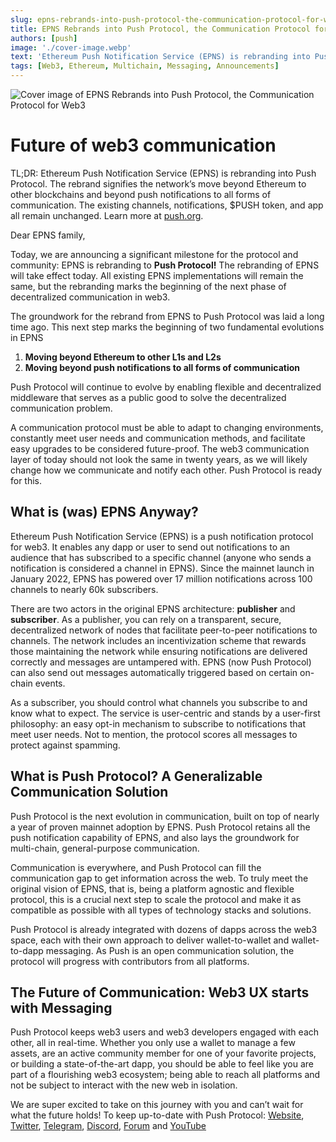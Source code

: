 ```yaml
---
slug: epns-rebrands-into-push-protocol-the-communication-protocol-for-web3
title: EPNS Rebrands into Push Protocol, the Communication Protocol for Web3
authors: [push]
image: './cover-image.webp'
text: 'Ethereum Push Notification Service (EPNS) is rebranding into Push Protocol. The rebrand signifies the network’s move beyond Ethereum to other blockchains and beyond push notifications to all forms of communication. The existing channels, notifications, $PUSH token, and app all remain unchanged. Learn more at push.org'
tags: [Web3, Ethereum, Multichain, Messaging, Announcements]
---
```


![Cover image of EPNS Rebrands into Push Protocol, the Communication Protocol for Web3](./cover-image.webp)

<!--truncate-->

<!--customheaderpoint-->

# Future of web3 communication

TL;DR: Ethereum Push Notification Service (EPNS) is rebranding into Push Protocol. The rebrand signifies the network’s move beyond Ethereum to other blockchains and beyond push notifications to all forms of communication. The existing channels, notifications, $PUSH token, and app all remain unchanged. Learn more at [push.org](http://www.push.org/).

Dear EPNS family,

Today, we are announcing a significant milestone for the protocol and community: EPNS is rebranding to <b>Push Protocol!</b> The rebranding of EPNS will take effect today. All existing EPNS implementations will remain the same, but the rebranding marks the beginning of the next phase of decentralized communication in web3.

The groundwork for the rebrand from EPNS to Push Protocol was laid a long time ago. This next step marks the beginning of two fundamental evolutions in EPNS

1. <b>Moving beyond Ethereum to other L1s and L2s</b>
2. <b>Moving beyond push notifications to all forms of communication</b>

Push Protocol will continue to evolve by enabling flexible and decentralized middleware that serves as a public good to solve the decentralized communication problem.

A communication protocol must be able to adapt to changing environments, constantly meet user needs and communication methods, and facilitate easy upgrades to be considered future-proof. The web3 communication layer of today should not look the same in twenty years, as we will likely change how we communicate and notify each other. Push Protocol is ready for this.

## What is (was) EPNS Anyway?

Ethereum Push Notification Service (EPNS) is a push notification protocol for web3. It enables any dapp or user to send out notifications to an audience that has subscribed to a specific channel (anyone who sends a notification is considered a channel in EPNS). Since the mainnet launch in January 2022, EPNS has powered over 17 million notifications across 100 channels to nearly 60k subscribers.

There are two actors in the original EPNS architecture: <b>publisher</b> and <b>subscriber</b>. As a publisher, you can rely on a transparent, secure, decentralized network of nodes that facilitate peer-to-peer notifications to channels. The network includes an incentivization scheme that rewards those maintaining the network while ensuring notifications are delivered correctly and messages are untampered with. EPNS (now Push Protocol) can also send out messages automatically triggered based on certain on-chain events.

As a subscriber, you should control what channels you subscribe to and know what to expect. The service is user-centric and stands by a user-first philosophy: an easy opt-in mechanism to subscribe to notifications that meet user needs. Not to mention, the protocol scores all messages to protect against spamming.

## What is Push Protocol? A Generalizable Communication Solution

Push Protocol is the next evolution in communication, built on top of nearly a year of proven mainnet adoption by EPNS. Push Protocol retains all the push notification capability of EPNS, and also lays the groundwork for multi-chain, general-purpose communication.

Communication is everywhere, and Push Protocol can fill the communication gap to get information across the web. To truly meet the original vision of EPNS, that is, being a platform agnostic and flexible protocol, this is a crucial next step to scale the protocol and make it as compatible as possible with all types of technology stacks and solutions.

Push Protocol is already integrated with dozens of dapps across the web3 space, each with their own approach to deliver wallet-to-wallet and wallet-to-dapp messaging. As Push is an open communication solution, the protocol will progress with contributors from all platforms.

## The Future of Communication: Web3 UX starts with Messaging

Push Protocol keeps web3 users and web3 developers engaged with each other, all in real-time. Whether you only use a wallet to manage a few assets, are an active community member for one of your favorite projects, or building a state-of-the-art dapp, you should be able to feel like you are part of a flourishing web3 ecosystem; being able to reach all platforms and not be subject to interact with the new web in isolation.

We are super excited to take on this journey with you and can’t wait for what the future holds! To keep up-to-date with Push Protocol: [Website](https://push.org/), [Twitter](https://x.com/PushChain), [Telegram](https://t.me/epnsproject), [Discord](https://discord.com/invite/pushchain), [Forum](/blog) and [YouTube](https://www.youtube.com/c/EthereumPushNotificationService)
